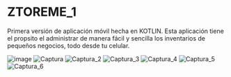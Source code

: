 # ZTOREME_1

Primera versión de aplicación móvil hecha en KOTLIN.
Esta aplicación tiene el propsito el administrar de manera fácil y sencilla
los inventarios de pequeños negocios, todo desde tu celular.

![image](https://user-images.githubusercontent.com/33666987/146694162-5dcb193b-3a3f-45b4-8314-ce4064982da6.png) 
![Captura](https://user-images.githubusercontent.com/33666987/146694183-c4b19d34-fb5f-427e-bc5e-b0b0b43f192d.PNG) 
![Captura_2](https://user-images.githubusercontent.com/33666987/146694188-7dc186cb-8586-4979-96c1-62addfad7ce0.PNG) 
![Captura_3](https://user-images.githubusercontent.com/33666987/146694192-597adabc-91c7-4509-a149-9cb7ced2f5cb.PNG) 
![Captura_4](https://user-images.githubusercontent.com/33666987/146694194-7e8e620e-0aa0-4dd7-93a1-effe91c6c4f7.PNG) 
![Captura_5](https://user-images.githubusercontent.com/33666987/146694197-3256af98-17c1-45ac-9874-6b35f54fca86.PNG) 
![Captura_6](https://user-images.githubusercontent.com/33666987/146694199-946bfe9f-4d9e-45bb-bcfc-5ab0faa2ea1b.PNG)

